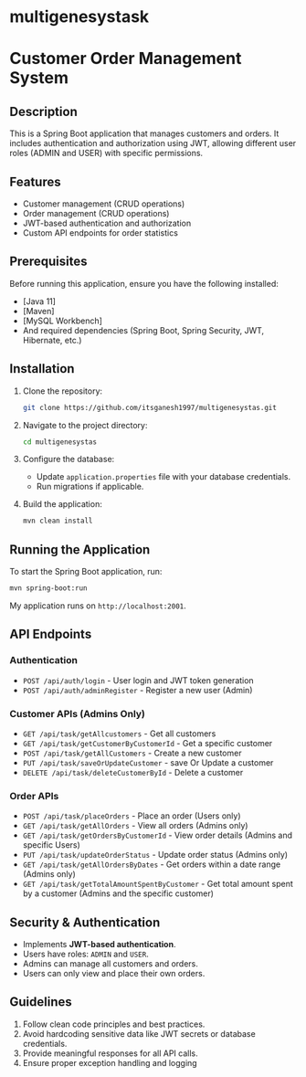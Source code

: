 # multigenesystask
# Customer Order Management System

## Description
This is a Spring Boot application that manages customers and orders. It includes authentication and authorization using JWT, allowing different user roles (ADMIN and USER) with specific permissions.

## Features
- Customer management (CRUD operations)
- Order management (CRUD operations)
- JWT-based authentication and authorization
- Custom API endpoints for order statistics

## Prerequisites
Before running this application, ensure you have the following installed:

- [Java 11]
- [Maven]
- [MySQL Workbench]
- And required dependencies (Spring Boot, Spring Security, JWT, Hibernate, etc.)

## Installation
1. Clone the repository:
   ```sh
   git clone https://github.com/itsganesh1997/multigenesystas.git
   ```
2. Navigate to the project directory:
   ```sh
   cd multigenesystas
   ```
3. Configure the database:
   - Update `application.properties` file with your database credentials.
   - Run migrations if applicable.

4. Build the application:
   ```sh
   mvn clean install
   ```

## Running the Application
To start the Spring Boot application, run:
```sh
mvn spring-boot:run
```
My application runs on `http://localhost:2001`.

## API Endpoints
### Authentication
- `POST /api/auth/login` - User login and JWT token generation
- `POST /api/auth/adminRegister` - Register a new user (Admin)

### Customer APIs (Admins Only)
- `GET /api/task/getAllcustomers` - Get all customers
- `GET /api/task/getCustomerByCustomerId` - Get a specific customer
- `POST /api/task/getAllCustomers` - Create a new customer
- `PUT /api/task/saveOrUpdateCustomer` - save Or Update a customer
- `DELETE /api/task/deleteCustomerById` - Delete a customer

### Order APIs
- `POST /api/task/placeOrders` - Place an order (Users only)
- `GET /api/task/getAllOrders` - View all orders (Admins only)
- `GET /api/task/getOrdersByCustomerId` - View order details (Admins and specific Users)
- `PUT /api/task/updateOrderStatus` - Update order status (Admins only)
- `GET /api/task/getAllOrdersByDates` - Get orders within a date range (Admins only)
- `GET /api/task/getTotalAmountSpentByCustomer` - Get total amount spent by a customer (Admins and the specific customer)

## Security & Authentication
- Implements **JWT-based authentication**.
- Users have roles: `ADMIN` and `USER`.
- Admins can manage all customers and orders.
- Users can only view and place their own orders.

## Guidelines
1. Follow clean code principles and best practices.
2. Avoid hardcoding sensitive data like JWT secrets or database credentials.
3. Provide meaningful responses for all API calls.
4. Ensure proper exception handling and logging


